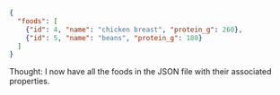 ```json
{
  "foods": [
    {"id": 4, "name": "chicken breast", "protein_g": 260},
    {"id": 5, "name": "beans", "protein_g": 180}
  ]
}
```
Thought: I now have all the foods in the JSON file with their associated properties.